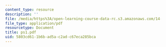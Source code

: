```yaml
---
content_type: resource
description: ''
file: /media/https%3A/open-learning-course-data-rc.s3.amazonaws.com/14-462-advanced-macroeconomics-ii-spring-2004/5803cd611b6bad5ac2adc67eca285bca_ps1.pdf
file_type: application/pdf
resourcetype: Document
title: ps1.pdf
uid: 5803cd61-1b6b-ad5a-c2ad-c67eca285bca
---
```

